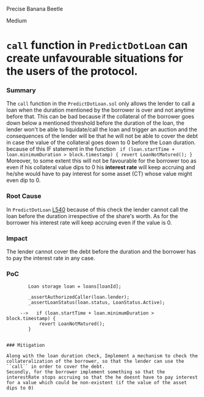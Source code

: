 Precise Banana Beetle

Medium

# ``call`` function in ``PredictDotLoan`` can create unfavourable situations for the users of the protocol.

### Summary

The ``call`` function in the `PredictDotLoan.sol`  only allows the lender to call a loan when the duration mentioned by the borrower is over and not anytime before that. This can be bad because if the collateral of the borrower goes down below a mentioned threshold before the duration of the loan, the lender won't be able to liquidate/call the loan and trigger an auction and the consequences of the lender will be that he will not be able to cover the debt in case the value of the collateral goes down to 0 before the Loan duration. because of this IF statement in the function ` if (loan.startTime + loan.minimumDuration > block.timestamp) {
            revert LoanNotMatured();
        }` Moreover, to some extent this will not be favourable for the borrower too as even if his collateral value dips to 0 his **interest rate** will keep accruing and he/she would have to pay interest for some asset (CT) whose value might even dip to 0.

### Root Cause

In `PredictDotLoan` [L540](https://github.com/sherlock-audit/2024-09-predict-fun/blob/main/predict-dot-loan/contracts/PredictDotLoan.sol#L540) because of this check the lender cannot call the loan before the duration irrespective of the share's worth. As for the borrower his interest rate will keep accruing even if the value is 0.

### Impact

The lender cannot cover the debt before the duration and the borrower has to pay the interest rate in any case.

### PoC

```function call(uint256 loanId) external nonReentrant {
        Loan storage loan = loans[loanId];

        _assertAuthorizedCaller(loan.lender);
        _assertLoanStatus(loan.status, LoanStatus.Active);

     -->   if (loan.startTime + loan.minimumDuration > block.timestamp) {
            revert LoanNotMatured();
        }
    

### Mitigation

Along with the loan duration check, Implement a mechanism to check the collateralization of the borrower, so that the lender can use the ``call`` in order to cover the debt.
Secondly, for the borrower implement something so that the interestRate stops accruing so that the he doesnt have to pay interest for a value which could be non-existent (if the value of the asset dips to 0)